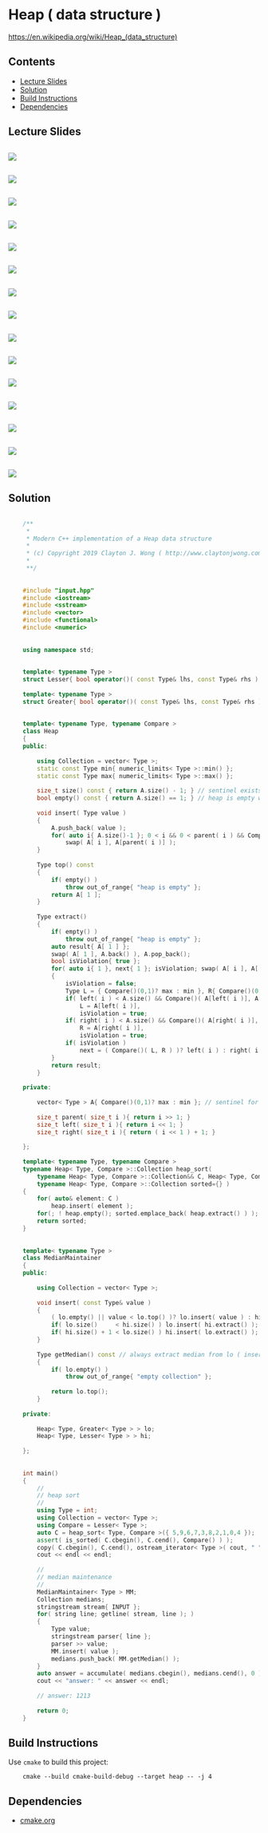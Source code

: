 # Heap ( data structure )
https://en.wikipedia.org/wiki/Heap_(data_structure)

## Contents
* [Lecture Slides](#lecture-slides)
* [Solution](#solution)
* [Build Instructions](#build-instructions)
* [Dependencies](#dependencies)

## Lecture Slides
![](https://github.com/claytonjwong/Algorithms-Stanford/blob/master/course2/heap/documentation/heap_01.png)
---
![](https://github.com/claytonjwong/Algorithms-Stanford/blob/master/course2/heap/documentation/heap_02.png)
---
![](https://github.com/claytonjwong/Algorithms-Stanford/blob/master/course2/heap/documentation/heap_03.png)
---
![](https://github.com/claytonjwong/Algorithms-Stanford/blob/master/course2/heap/documentation/heap_04.png)
---
![](https://github.com/claytonjwong/Algorithms-Stanford/blob/master/course2/heap/documentation/heap_05.png)
---
![](https://github.com/claytonjwong/Algorithms-Stanford/blob/master/course2/heap/documentation/heap_06.png)
---
![](https://github.com/claytonjwong/Algorithms-Stanford/blob/master/course2/heap/documentation/heap_07.png)
---
![](https://github.com/claytonjwong/Algorithms-Stanford/blob/master/course2/heap/documentation/heap_08.png)
---
![](https://github.com/claytonjwong/Algorithms-Stanford/blob/master/course2/heap/documentation/heap_09.png)
---
![](https://github.com/claytonjwong/Algorithms-Stanford/blob/master/course2/heap/documentation/heap_10.png)
---
![](https://github.com/claytonjwong/Algorithms-Stanford/blob/master/course2/heap/documentation/heap_11.png)
---
![](https://github.com/claytonjwong/Algorithms-Stanford/blob/master/course2/heap/documentation/heap_12.png)
---
![](https://github.com/claytonjwong/Algorithms-Stanford/blob/master/course2/heap/documentation/heap_13.png)
---
![](https://github.com/claytonjwong/Algorithms-Stanford/blob/master/course2/heap/documentation/heap_14.png)
---
![](https://github.com/claytonjwong/Algorithms-Stanford/blob/master/course2/heap/documentation/heap_15.png)
---

## Solution
```cpp

    /**
     *
     * Modern C++ implementation of a Heap data structure
     *
     * (c) Copyright 2019 Clayton J. Wong ( http://www.claytonjwong.com )
     *
     **/
    
    
    #include "input.hpp"
    #include <iostream>
    #include <sstream>
    #include <vector>
    #include <functional>
    #include <numeric>
    
    
    using namespace std;
    
    
    template< typename Type >
    struct Lesser{ bool operator()( const Type& lhs, const Type& rhs ) const { return lhs < rhs; } };
    
    template< typename Type >
    struct Greater{ bool operator()( const Type& lhs, const Type& rhs ) const { return lhs > rhs; } };
    
    
    template< typename Type, typename Compare >
    class Heap
    {
    public:
    
        using Collection = vector< Type >;
        static const Type min{ numeric_limits< Type >::min() };
        static const Type max{ numeric_limits< Type >::max() };
    
        size_t size() const { return A.size() - 1; } // sentinel exists at A[ 0 ], so subtracting by one is OK
        bool empty() const { return A.size() == 1; } // heap is empty when it only contains the sentinel
    
        void insert( Type value )
        {
            A.push_back( value );
            for( auto i{ A.size()-1 }; 0 < i && 0 < parent( i ) && Compare()( A[ i ], A[parent( i )] ); i = parent( i ) )
                swap( A[ i ], A[parent( i )] );
        }
    
        Type top() const
        {
            if( empty() )
                throw out_of_range{ "heap is empty" };
            return A[ 1 ];
        }
    
        Type extract()
        {
            if( empty() )
                throw out_of_range{ "heap is empty" };
            auto result{ A[ 1 ] };
            swap( A[ 1 ], A.back() ), A.pop_back();
            bool isViolation{ true };
            for( auto i{ 1 }, next{ 1 }; isViolation; swap( A[ i ], A[ next ] ), i = next )
            {
                isViolation = false;
                Type L = { Compare()(0,1)? max : min }, R{ Compare()(0,1)? max : min };
                if( left( i ) < A.size() && Compare()( A[left( i )], A[ i ] ) )
                    L = A[left( i )],
                    isViolation = true;
                if( right( i ) < A.size() && Compare()( A[right( i )], A[ i ] ) )
                    R = A[right( i )],
                    isViolation = true;
                if( isViolation )
                    next = ( Compare()( L, R ) )? left( i ) : right( i );
            }
            return result;
        }
    
    private:
    
        vector< Type > A{ Compare()(0,1)? max : min }; // sentinel for 1-based indexing ( easy to find parent and left/right children )
    
        size_t parent( size_t i ){ return i >> 1; }
        size_t left( size_t i ){ return i << 1; }
        size_t right( size_t i ){ return ( i << 1 ) + 1; }
    
    };
    
    template< typename Type, typename Compare >
    typename Heap< Type, Compare >::Collection heap_sort(
        typename Heap< Type, Compare >::Collection&& C, Heap< Type, Compare > heap={},
        typename Heap< Type, Compare >::Collection sorted={} )
    {
        for( auto& element: C )
            heap.insert( element );
        for(; ! heap.empty(); sorted.emplace_back( heap.extract() ) );
        return sorted;
    }
    
    
    template< typename Type >
    class MedianMaintainer
    {
    public:
    
        using Collection = vector< Type >;
    
        void insert( const Type& value )
        {
            ( lo.empty() || value < lo.top() )? lo.insert( value ) : hi.insert( value ); // use lo.top() as insertion pivot
            if( lo.size()     < hi.size() ) lo.insert( hi.extract() ); // Note: balance lo/hi heaps, such that
            if( hi.size() + 1 < lo.size() ) hi.insert( lo.extract() ); //       median is always lo.top()
        }
    
        Type getMedian() const // always extract median from lo ( insert() ensures lo.top() is always the median )
        {
            if( lo.empty() )
                throw out_of_range{ "empty collection" };
    
            return lo.top();
        }
    
    private:
    
        Heap< Type, Greater< Type > > lo;
        Heap< Type, Lesser< Type > > hi;
    
    };
    
    
    int main()
    {
        //
        // heap sort
        //
        using Type = int;
        using Collection = vector< Type >;
        using Compare = Lesser< Type >;
        auto C = heap_sort< Type, Compare >({ 5,9,6,7,3,8,2,1,0,4 });
        assert( is_sorted( C.cbegin(), C.cend(), Compare() ) );
        copy( C.cbegin(), C.cend(), ostream_iterator< Type >( cout, " " ) );
        cout << endl << endl;
    
        //
        // median maintenance
        //
        MedianMaintainer< Type > MM;
        Collection medians;
        stringstream stream{ INPUT };
        for( string line; getline( stream, line ); )
        {
            Type value;
            stringstream parser{ line };
            parser >> value;
            MM.insert( value );
            medians.push_back( MM.getMedian() );
        }
        auto answer = accumulate( medians.cbegin(), medians.cend(), 0 ) % 10000;
        cout << "answer: " << answer << endl;
    
        // answer: 1213
        
        return 0;
    }

```

## Build Instructions
Use ```cmake``` to build this project:

```
    cmake --build cmake-build-debug --target heap -- -j 4
```

## Dependencies
* [cmake.org](https://cmake.org)
